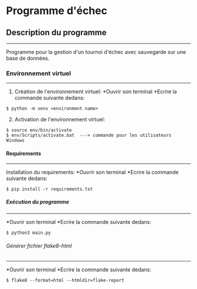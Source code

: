 # Programme d'échec


## Description du programme
***
Programme pour la gestion d'un tournoi d'échec avec sauvegarde sur une base de données.


### Environnement virtuel	
***
1. Création de l'environnement virtuel:
*Ouvrir son terminal
*Ecrire la commande suivante dedans:
```
$ python -m venv <environment name>

```
2. Activation de l'environnement virtuel:
```
$ source env/bin/activate 
$ env/Scripts/activate.bat  ---> commande pour les utilisateurs Windows

```


#### Requirements
***
Installation du requirements:
*Ouvrir son terminal
*Ecrire la commande suivante dedans:
```
$ pip install -r requirements.txt

```


##### Exécution du programme
***
*Ouvrir son terminal
*Ecrire la commande suivante dedans:
```
$ python3 main.py

```


###### Générer fichier flake8-html
***
*Ouvrir son terminal
*Ecrire la commande suivante dedans:
```
$ flake8 --format=html --htmldir=flake-report

```